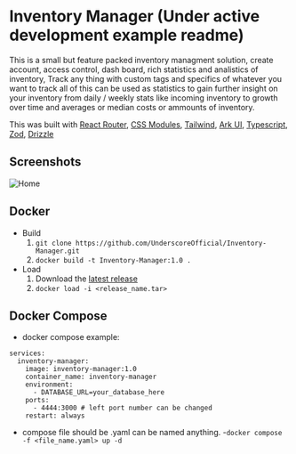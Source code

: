 # Inventory Manager (Under active development example readme)
This is a small but feature packed inventory managment solution, create account, access control, dash board, rich statistics and analistics of inventory, Track any thing with
custom tags and specifics of whatever you want to track all of this can be used as statistics to gain further insight on your inventory from daily / weekly stats like incoming inventory
to growth over time and averages or median costs or ammounts of inventory.

This was built with [React Router](https://github.com/remix-run/react-router), [CSS Modules](https://github.com/css-modules/css-modules), [Tailwind](https://github.com/tailwindlabs/tailwindcss), [Ark UI](https://ark-ui.com), [Typescript](https://github.com/microsoft/TypeScript), [Zod](https://github.com/colinhacks/zod), [Drizzle](https://github.com/drizzle-team/drizzle-orm)

## Screenshots

![Home](./assets/inventory-manager-dashboard.png)

## Docker
- Build
    1. `git clone https://github.com/UnderscoreOfficial/Inventory-Manager.git`
    2. `docker build -t Inventory-Manager:1.0 .`
- Load
    1. Download the [latest release](https://github.com/UnderscoreOfficial/Inventory-Manager/releases)
    2. `docker load -i <release_name.tar>`

## Docker Compose
- docker compose example:
```
services:
  inventory-manager:
    image: inventory-manager:1.0
    container_name: inventory-manager
    environment:
      - DATABASE_URL=your_database_here
    ports:
      - 4444:3000 # left port number can be changed 
    restart: always
```
- compose file should be .yaml can be named anything.
-`docker compose -f <file_name.yaml> up -d`

